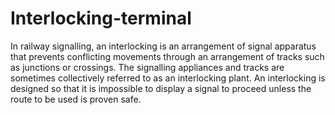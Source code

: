 # Interlocking-terminal
In railway signalling, an interlocking is an arrangement of signal apparatus that prevents conflicting movements through an arrangement of tracks such as junctions or crossings. The signalling appliances and tracks are sometimes collectively referred to as an interlocking plant. An interlocking is designed so that it is impossible to display a signal to proceed unless the route to be used is proven safe.
